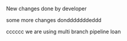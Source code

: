 New changes done by developer

some more changes dondddddddeddd


cccccc
we are using multi branch pipeline loan
